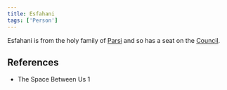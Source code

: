 ```yaml
---
title: Esfahani
tags: ['Person']
---
```

Esfahani is from the holy family of [Parsi](_wiki/parsi.md) and so has a seat on the [Council](_wiki/council.md).

## References
- The Space Between Us 1

